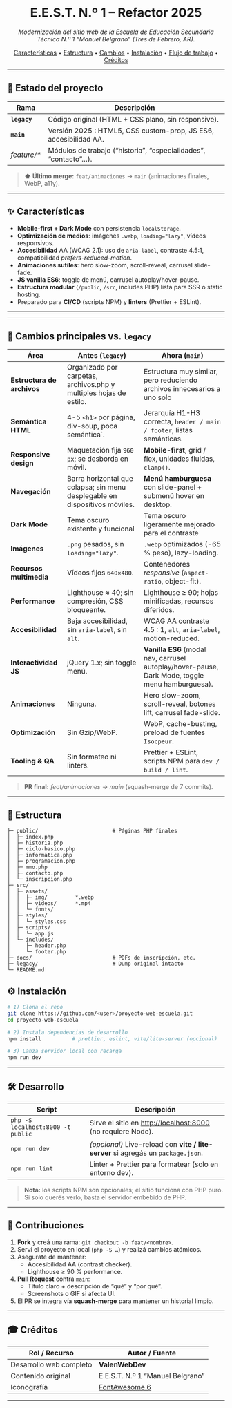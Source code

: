 <h1 align="center">
  E.E.S.T. N.º 1 – Refactor 2025
</h1>

<p align="center">
  <em>Modernización del sitio web de la Escuela de Educación Secundaria Técnica N.º 1 “Manuel Belgrano” (Tres de Febrero, AR).</em>
</p>

<p align="center">
  <a href="#características">Características</a> •
  <a href="#estructura">Estructura</a> •
  <a href="	#cambios-principales-vs-legacy">Cambios</a> •
  <a href="#instalación">Instalación</a> •
  <a href="#desarrollo">Flujo de trabajo</a> •
  <a href="#créditos">Créditos</a>
</p>

---

## 📌 Estado del proyecto

| Rama | Descripción |
|------|-------------|
| **`legacy`** | Código original (HTML + CSS plano, sin responsive). |
| **`main`**  | Versión 2025 : HTML5, CSS custom-prop, JS ES6, accesibilidad AA. |
| _feature/*_ | Módulos de trabajo (“historia”, “especialidades”, “contacto”…). |

> **⬆️ Último merge:** `feat/animaciones` → `main` (animaciones finales, WebP, a11y).

---

## ✨ Características

- **Mobile-first + Dark Mode** con persistencia `localStorage`.
- **Optimización de medios**: imágenes `.webp`, `loading="lazy"`, vídeos responsivos.
- **Accesibilidad** AA (WCAG 2.1): uso de `aria-label`, contraste 4.5:1, compatibilidad *prefers-reduced-motion*.
- **Animaciones sutiles**: hero slow-zoom, scroll-reveal, carrusel slide-fade.
- **JS vanilla ES6**: toggle de menú, carrusel autoplay/hover-pause.
- **Estructura modular** (`/public`, `/src`, includes PHP) lista para SSR o static hosting.
- Preparado para **CI/CD** (scripts NPM) y **linters** (Prettier + ESLint).

---

---

## 📝 Cambios principales vs. `legacy`

| Área | Antes (`legacy`) | Ahora (`main`) |
|------|------------------|----------------|
| **Estructura de archivos** | Organizado por carpetas, archivos.php y multiples hojas de estilo. | Estructura muy similar, pero reduciendo archivos innecesarios a uno solo |
| **Semántica HTML** | 4-5 `<h1>` por página, div-soup, poca semántica`. | Jerarquía H1-H3 correcta, `header / main / footer`, listas semánticas. |
| **Responsive design** | Maquetación fija `960 px`; se desborda en móvil. | **Mobile-first**, grid / flex, unidades fluidas, `clamp()`. |
| **Navegación** | Barra horizontal que colapsa; sin menu desplegable en dispositivos móviles. | **Menú hamburguesa** con slide-panel + submenú hover en desktop. |
| **Dark Mode** | Tema oscuro existente y funcional | Tema oscuro ligeramente mejorado para el contraste |
| **Imágenes** | `.png` pesados, sin `loading="lazy"`. | `.webp` optimizados (-65 % peso), lazy-loading. |
| **Recursos multimedia** | Vídeos fijos `640×480`. | Contenedores *responsive* (`aspect-ratio`, object-fit). |
| **Performance** | Lighthouse ≈ 40; sin compresión, CSS bloqueante. | Lighthouse ≥ 90; hojas minificadas, recursos diferidos. |
| **Accesibilidad** | Baja accesibilidad, sin `aria-label`, sin `alt`. | WCAG AA contraste 4.5 : 1, `alt`, `aria-label`, motion-reduced. |
| **Interactividad JS** | jQuery 1.x; sin toggle menú. | **Vanilla ES6** (modal nav, carrusel autoplay/hover-pause, Dark Mode, toggle menu hamburguesa). |
| **Animaciones** | Ninguna. | Hero slow-zoom, scroll-reveal, botones lift, carrusel fade-slide. |
| **Optimización** | Sin Gzip/WebP. | WebP, cache-busting, preload de fuentes `Isocpeur`. |
| **Tooling & QA** | Sin formateo ni linters. | Prettier + ESLint, scripts NPM para `dev / build / lint`. |

> **PR final:** _feat/animaciones → main_ (squash-merge de 7 commits).

---


## 📂 Estructura

```text
├─ public/                        # Páginas PHP finales
│  ├─ index.php
│  ├─ historia.php
│  ├─ ciclo-basico.php
│  ├─ informatica.php
│  ├─ programacion.php
│  ├─ mmo.php
│  ├─ contacto.php
│  └─ inscripcion.php
├─ src/
│  ├─ assets/
│  │  ├─ img/         *.webp
│  │  ├─ videos/      *.mp4
│  │  └─ fonts/
│  ├─ styles/
│  │  └─ styles.css
│  ├─ scripts/
│  │  └─ app.js
│  └─ includes/
│     ├─ header.php
│     └─ footer.php
├─ docs/                          # PDFs de inscripción, etc.
├─ legacy/                        # Dump original intacto
└─ README.md
```

## ⚙️ Instalación

```bash
# 1) Clona el repo
git clone https://github.com/<user>/proyecto-web-escuela.git
cd proyecto-web-escuela

# 2) Instala dependencias de desarrollo
npm install          # prettier, eslint, vite/lite-server (opcional)

# 3) Lanza servidor local con recarga
npm run dev
```
---

## 🛠️ Desarrollo

| Script            | Descripción                                                     |
|-------------------|-----------------------------------------------------------------|
| `php -S localhost:8000 -t public` | Sirve el sitio en <http://localhost:8000> (no requiere Node). |
| `npm run dev`     | *(opcional)* Live-reload con **vite / lite-server** si agregás un `package.json`. |
| `npm run lint`    | Linter + Prettier para formatear (solo en entorno dev). |

> **Nota:** los scripts NPM son opcionales; el sitio funciona con PHP puro.  
> Si solo querés verlo, basta el servidor embebido de PHP.

---

## 🤝 Contribuciones

1. **Fork** y creá una rama: `git checkout -b feat/<nombre>`.  
2. Serví el proyecto en local (`php -S …`) y realizá cambios atómicos.  
3. Asegurate de mantener:</br>
   - Accesibilidad AA (contrast checker).  
   - Lighthouse ≥ 90 % performance.  
4. **Pull Request** contra `main`:</br>
   - Título claro + descripción de “qué” y “por qué”.  
   - Screenshots o GIF si afecta UI.  
5. El PR se integra vía **squash-merge** para mantener un historial limpio.

---

## 🎓 Créditos

| Rol / Recurso | Autor / Fuente |
|---------------|----------------|
| Desarrollo web completo | **ValenWebDev** |
| Contenido original | E.E.S.T. N.º 1 “Manuel Belgrano” |
| Iconografía | [FontAwesome 6](https://fontawesome.com/) |

---
